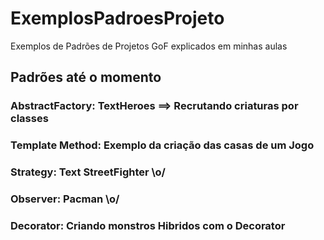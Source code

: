 # ExemplosPadroesProjeto
Exemplos de Padrões de Projetos GoF explicados em minhas aulas

## Padrões até o momento
### AbstractFactory: TextHeroes ==> Recrutando criaturas por classes 
### Template Method: Exemplo da criação das casas de um Jogo
### Strategy: Text StreetFighter \o/
### Observer: Pacman \o/
### Decorator: Criando monstros Hibridos com o Decorator
